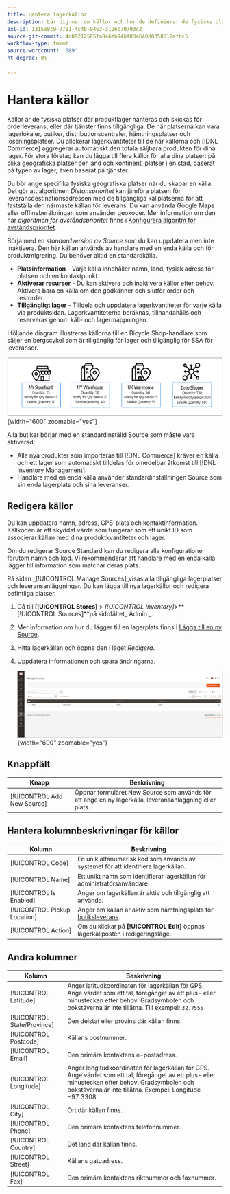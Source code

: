 ```yaml
---
title: Hantera lagerkällor
description: Lär dig mer om källor och hur de definierar de fysiska platser där produktlager hanteras och skickas för orderleverans, eller var det finns tjänster tillgängliga.
exl-id: 1315a8c9-7791-4c4b-9463-3126b79793c2
source-git-commit: 4d89212585fa846eb94bf83a640d0358812afbc5
workflow-type: tm+mt
source-wordcount: '689'
ht-degree: 0%

---
```


# Hantera källor

Källor är de fysiska platser där produktlager hanteras och skickas för orderleverans, eller där tjänster finns tillgängliga. De här platserna kan vara lagerlokaler, butiker, distributionscentraler, hämtningsplatser och lossningsplatser. Du allokerar lagerkvantiteter till de här källorna och [!DNL Commerce] aggregerar automatiskt den totala säljbara produkten för dina lager. För stora företag kan du lägga till flera källor för alla dina platser: på olika geografiska platser per land och kontinent, platser i en stad, baserat på typen av lager, även baserat på tjänster.

Du bör ange specifika fysiska geografiska platser när du skapar en källa. Det gör att algoritmen _Distansprioritet_ kan jämföra platsen för leveransdestinationsadressen med de tillgängliga källplatserna för att fastställa den närmaste källan för leverans. Du kan använda Google Maps eller offlineberäkningar, som använder geokoder. Mer information om den här _algoritmen för avståndsprioritet_ finns i [Konfigurera algoritm för avståndsprioritet](distance-priority-algorithm.md).

Börja med en _standardversion av Source_ som du kan uppdatera men inte inaktivera. Den här källan används av handlare med en enda källa och för produktmigrering. Du behöver alltid en standardkälla.

- **Platsinformation** - Varje källa innehåller namn, land, fysisk adress för platsen och en kontaktpunkt.
- **Aktiverar resurser** - Du kan aktivera och inaktivera källor efter behov. Aktivera bara en källa om den godkänner och slutför order och restorder.
- **Tillgängligt lager** - Tilldela och uppdatera lagerkvantiteter för varje källa via produktsidan. Lagerkvantiteterna beräknas, tillhandahålls och reserveras genom käll- och lagermappningen.

I följande diagram illustreras källorna till en Bicycle Shop-handlare som säljer en bergscykel som är tillgänglig för lager och tillgänglig för SSA för leveranser.

![Exempel på källdiagram](assets/diagram-sources.png){width="600" zoomable="yes"}

Alla butiker börjar med en standardinställd Source som måste vara aktiverad:

- Alla nya produkter som importeras till [!DNL Commerce] kräver en källa och ett lager som automatiskt tilldelas för omedelbar åtkomst till [!DNL Inventory Management].
- Handlare med en enda källa använder standardinställningen Source som sin enda lagerplats och sina leveranser.

## Redigera källor

Du kan uppdatera namn, adress, GPS-plats och kontaktinformation. Källkoden är ett skyddat värde som fungerar som ett unikt ID som associerar källan med dina produktkvantiteter och lager.

Om du redigerar Source Standard kan du redigera alla konfigurationer förutom namn och kod. Vi rekommenderar att handlare med en enda källa lägger till information som matchar deras plats.

På sidan _[!UICONTROL Manage Sources]_visas alla tillgängliga lagerplatser och leveransanläggningar. Du kan lägga till nya lagerkällor och redigera befintliga platser.

1. Gå till **[!UICONTROL Stores]** > _[!UICONTROL Inventory]_>**[!UICONTROL Sources]**på sidofältet_ Admin _.

1. Mer information om hur du lägger till en lagerplats finns i [Lägga till en ny Source](sources-add.md).

1. Hitta lagerkällan och öppna den i läget _Redigera_.

1. Uppdatera informationen och spara ändringarna.

   ![Hantera källor](assets/inventory-sources.png){width="600" zoomable="yes"}

## Knappfält

| Knapp | Beskrivning |
|--|--|
| [!UICONTROL Add New Source] | Öppnar formuläret New Source som används för att ange en ny lagerkälla, leveransanläggning eller plats. |

## Hantera kolumnbeskrivningar för källor

| Kolumn | Beskrivning |
|--|--|
| [!UICONTROL Code] | En unik alfanumerisk kod som används av systemet för att identifiera lagerkällan. |
| [!UICONTROL Name] | Ett unikt namn som identifierar lagerkällan för administratörsanvändare. |
| [!UICONTROL Is Enabled] | Anger om lagerkällan är aktiv och tillgänglig att använda. |
| [!UICONTROL Pickup Location] | Anger om källan är aktiv som hämtningsplats för [butiksleverans](../stores-purchase/shipping-in-store-delivery.md). |
| [!UICONTROL Action] | Om du klickar på **[!UICONTROL Edit]** öppnas lagerkällposten i redigeringsläge. |

## Andra kolumner

| Kolumn | Beskrivning |
|--- |--- |
| [!UICONTROL Latitude] | Anger latitudkoordinaten för lagerkällan för GPS. Ange värdet som ett tal, föregånget av ett plus- eller minustecken efter behov. Gradsymbolen och bokstäverna är inte tillåtna. Till exempel: `32.7555` |
| [!UICONTROL State/Province] | Den delstat eller provins där källan finns. |
| [!UICONTROL Postcode] | Källans postnummer. |
| [!UICONTROL Email] | Den primära kontaktens e-postadress. |
| [!UICONTROL Longitude] | Anger longitudkoordinaten för lagerkällan för GPS. Ange värdet som ett tal, föregånget av ett plus- eller minustecken efter behov. Gradsymbolen och bokstäverna är inte tillåtna. Exempel: Longitude -97.3308 |
| [!UICONTROL City] | Ort där källan finns. |
| [!UICONTROL Phone] | Den primära kontaktens telefonnummer. |
| [!UICONTROL Country] | Det land där källan finns. |
| [!UICONTROL Street] | Källans gatuadress. |
| [!UICONTROL Fax] | Den primära kontaktens riktnummer och faxnummer. |

